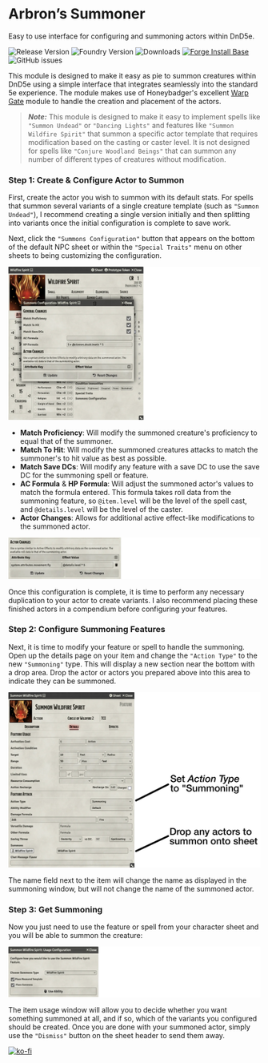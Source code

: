 # Arbron’s Summoner

Easy to use interface for configuring and summoning actors within DnD5e.

![Release Version](https://img.shields.io/github/v/release/arbron/fvtt-summoner)
![Foundry Version](https://img.shields.io/badge/dynamic/json.svg?url=https://github.com/arbron/fvtt-summoner/releases/latest/download/module.json&label=foundry%20version&query=$.compatibility.verified&colorB=blueviolet)
![Downloads](https://img.shields.io/github/downloads/arbron/fvtt-summoner/total)
[![Forge Install Base](https://img.shields.io/badge/dynamic/json?label=forge%20install%20base&query=package.installs&suffix=%&url=https://forge-vtt.com/api/bazaar/package/arbron-summoner&colorB=brightgreen)](https://forge-vtt.com/bazaar#package=arbron-summoner)
![GitHub issues](https://img.shields.io/github/issues/arbron/fvtt-summoner?colorB=red)


This module is designed to make it easy as pie to summon creatures within DnD5e using a simple interface that integrates seamlessly into the standard 5e experience. The module makes use of Honeybadger's excellent [Warp Gate](https://github.com/trioderegion/warpgate) module to handle the creation and placement of the actors.

> ***Note:*** This module is designed to make it easy to implement spells like `"Summon Undead"` or `"Dancing Lights"` and features like `"Summon Wildfire Spirit"` that summon a specific actor template that requires modification based on the casting or caster level. It is not designed for spells like `"Conjure Woodland Beings"` that can summon any number of different types of creatures without modification.


### Step 1: Create & Configure Actor to Summon

First, create the actor you wish to summon with its default stats. For spells that summon several variants of a single creature template (such as `"Summon Undead"`), I recommend creating a single version initially and then splitting into variants once the initial configuration is complete to save work.

Next, click the `"Summons Configuration"` button that appears on the bottom of the default NPC sheet or within the `"Special Traits"` menu on other sheets to being customizing the configuration.

![Actor Configuration](images/actor-configuration.webp)

- **Match Proficiency**: Will modify the summoned creature's proficiency to equal that of the summoner.
- **Match To Hit**: Will modify the summoned creatures attacks to match the summoner's to hit value as best as possible.
- **Match Save DCs**: Will modify any feature with a save DC to use the save DC for the summoning spell or feature.
- **AC Formula** & **HP Formula**: Will adjust the summoned actor's values to match the formula entered. This formula takes roll data from the summoning feature, so `@item.level` will be the level of the spell cast, and `@details.level` will be the level of the caster.
- **Actor Changes**: Allows for additional active effect-like modifications to the summoned actor.

![Actor Changes](images/actor-changes.webp)

Once this configuration is complete, it is time to perform any necessary duplication to your actor to create variants. I also recommend placing these finished actors in a compendium before configuring your features.


### Step 2: Configure Summoning Features

Next, it is time to modify your feature or spell to handle the summoning. Open up the details page on your item and change the `"Action Type"` to the new `"Summoning"` type. This will display a new section near the bottom with a drop area. Drop the actor or actors you prepared above into this area to indicate they can be summoned.

![Feature Configuration](images/feature-configuration.webp)

The name field next to the item will change the name as displayed in the summoning window, but will not change the name of the summoned actor.


### Step 3: Get Summoning

Now you just need to use the feature or spell from your character sheet and you will be able to summon the creature:

![Summon Usage](images/summon-usage.webp)

The item usage window will allow you to decide whether you want something summoned at all, and if so, which of the variants you configured should be created. Once you are done with your summoned actor, simply use the `"Dismiss"` button on the sheet header to send them away.


[![ko-fi](https://ko-fi.com/img/githubbutton_sm.svg)](https://ko-fi.com/I2I53RGZS)
